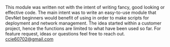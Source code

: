 This module was written not with the intent of writing fancy, good looking or effective code. The main intent was to write an easy-to-use module that DevNet beginners would benefit of using in order to make scripts for deployment and network management. The idea started within a customer project, hence the functions are limited to what have been used so far. For feature request, ideas or questions feel free to reach out. ccie60702@gmail.com